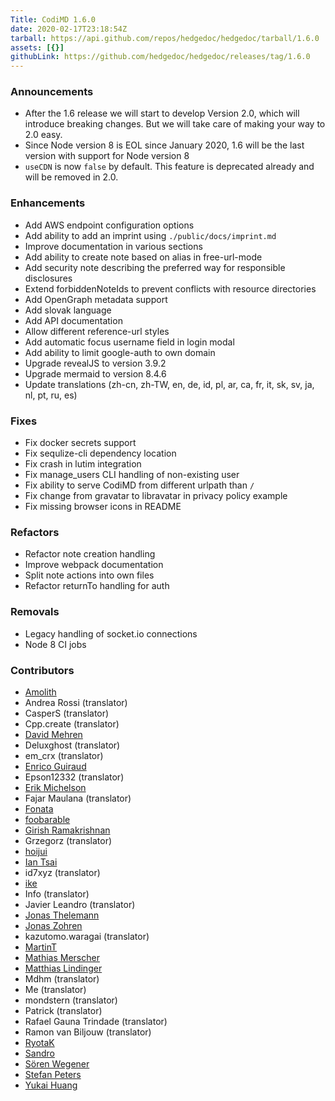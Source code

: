 ```yaml
---
Title: CodiMD 1.6.0
date: 2020-02-17T23:18:54Z
tarball: https://api.github.com/repos/hedgedoc/hedgedoc/tarball/1.6.0
assets: [{}]
githubLink: https://github.com/hedgedoc/hedgedoc/releases/tag/1.6.0
---
```

### Announcements

* After the 1.6 release we will start to develop Version 2.0, which will introduce breaking changes. But we will take care of making your way to 2.0 easy.
* Since Node version 8 is EOL since January 2020, 1.6 will be the last version with support for Node version 8
* `useCDN` is now `false` by default. This feature is deprecated already and will be removed in 2.0.

### Enhancements
* Add AWS endpoint configuration options
* Add ability to add an imprint using `./public/docs/imprint.md`
* Improve documentation in various sections
* Add ability to create note based on alias in free-url-mode
* Add security note describing the preferred way for responsible disclosures
* Extend forbiddenNoteIds to prevent conflicts with resource directories
* Add OpenGraph metadata support
* Add slovak language
* Add API documentation
* Allow different reference-url styles
* Add automatic focus username field in login modal
* Add ability to limit google-auth to own domain
* Upgrade revealJS to version 3.9.2
* Upgrade mermaid to version 8.4.6
* Update translations (zh-cn, zh-TW, en, de, id, pl, ar, ca, fr, it, sk, sv, ja, nl, pt, ru, es)

### Fixes
* Fix docker secrets support
* Fix sequlize-cli dependency location
* Fix crash in lutim integration
* Fix manage_users CLI handling of non-existing user
* Fix ability to serve CodiMD from different urlpath than `/`
* Fix change from gravatar to libravatar in privacy policy example
* Fix missing browser icons in README

### Refactors
* Refactor note creation handling
* Improve webpack documentation
* Split note actions into own files
* Refactor returnTo handling for auth

### Removals
* Legacy handling of socket.io connections
* Node 8 CI jobs

### Contributors
* [Amolith](https://github.com/Amolith)
* Andrea Rossi (translator)
* CasperS (translator)
* Cpp.create (translator)
* [David Mehren](https://github.com/davidmehren)
* Deluxghost (translator)
* em_crx (translator)
* [Enrico Guiraud](https://github.com/bluehood)
* Epson12332 (translator)
* [Erik Michelson](https://github.com/ErikMichelson)
* Fajar Maulana (translator)
* [Fonata](https://github.com/Fonata)
* [foobarable](https://github.com/foobarable)
* [Girish Ramakrishnan](https://github.com/gramakri)
* Grzegorz (translator)
* [hoijui](https://github.com/hoijui)
* [Ian Tsai](https://github.com/b10102016)
* id7xyz (translator)
* [ike](https://github.com/ikewat)
* Info (translator)
* Javier Leandro (translator)
* [Jonas Thelemann](https://github.com/dargmuesli)
* [Jonas Zohren](https://github.com/jfowl)
* kazutomo.waragai (translator)
* [MartinT](https://github.com/MartinTuroci)
* [Mathias Merscher](https://github.com/madddi)
* [Matthias Lindinger](https://github.com/morpheus-87)
* Mdhm (translator)
* Me (translator)
* mondstern (translator)
* Patrick (translator)
* Rafael Gauna Trindade (translator)
* Ramon van Biljouw (translator)
* [RyotaK](https://github.com/Ry0taK)
* [Sandro](https://github.com/SuperSandro2000)
* [Sören Wegener](https://github.com/soerface)
* [Stefan Peters](https://github.com/stefandesu)
* [Yukai Huang](https://github.com/Yukaii)
